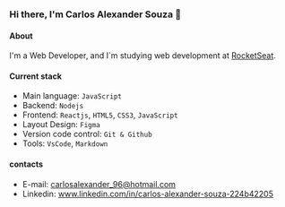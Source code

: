 ### Hi there, I'm Carlos Alexander Souza 👋

#### About
I'm a Web Developer, and I`m studying web development at [RocketSeat](https://www.rocketseat.com.br/).

#### Current stack
- Main language: `JavaScript`
- Backend: `Nodejs`
- Frontend: `Reactjs`, `HTML5`, `CSS3`, `JavaScript`
- Layout Design: `Figma`
- Version code control: `Git & Github`
- Tools: `VsCode`, `Markdown`

#### contacts
- E-mail: carlosalexander_96@hotmail.com
- Linkedin: www.linkedin.com/in/carlos-alexander-souza-224b42205
